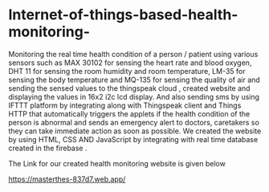 # Internet-of-things-based-health-monitoring-

Monitoring the real time health condition of a person / patient using various sensors such as MAX 30102 for sensing the heart rate and blood oxygen, DHT 11 for sensing the room humidity and room temperature, LM-35 for sensing the body temperature and MQ-135 for sensing the quality of air and sending the sensed values to the thingspeak cloud , created website and displaying the values in 16x2 i2c lcd display. And also sending sms by using IFTTT platform by integrating along with Thingspeak client and Things HTTP that automatically triggers the applets if the health condition of the person is abnormal and sends an emergency alert to doctors, caretakers so they can take immediate action as soon as possible. We created the website by using HTML, CSS AND JavaScript by integrating with real time database created in the firebase .

The Link for our created health monitoring website is given below

https://masterthes-837d7.web.app/
